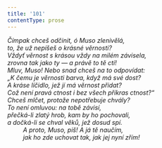 ```yaml
---
title: '101'
contentType: prose
---
```


<section>

_Čímpak chceš odčinit, ó Muso zlenivělá,  
to, že už nepíšeš o krásné věrnosti?  
Vždyť věrnost s krásou vždy na milém závisela,  
zrovna tak jako ty — a právě to tě ctí!  
Mluv, Muso! Nebo snad chceš na to odpovídat:  
„K čemu je věrnosti barva, když má své dost?  
A kráse líčidlo, jež jí má věrnost přidat?  
Což není pravá ctnost i bez všech příkras ctnost?“  
Chceš mlčet, protože nepotřebuje chvály?  
To není omluvou: na tobě závisí,  
přečká-li zlatý hrob, kam by ho pochovali,  
a dočká-li se chval věků, jež dosud spí.  
         A proto, Muso, piš! A já tě naučím,  
         jak ho zde uchovat tak, jak jej nyní zřím!_

</section>

